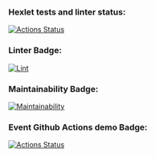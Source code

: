### Hexlet tests and linter status:
[![Actions Status](https://github.com/DamirFM/frontend-project-46/workflows/hexlet-check/badge.svg)](https://github.com/DamirFM/frontend-project-46/actions)

### Linter Badge:

[![Lint](https://github.com/DamirFM/frontend-project-46/workflows/make-lint/badge.svg)](https://github.com/DamirFM/frontend-project-46/actions)

### Maintainability Badge:

[![Maintainability](https://api.codeclimate.com/v1/badges/e53865ef05d72c53d1ab/maintainability)](https://codeclimate.com/github/DamirFM/frontend-project-46/maintainability)

### Event Github Actions demo Badge:
[![Actions Status](https://github.com/DamirFM/frontend-project-46/workflows/github-actions-demo.yml/badge.svg)](https://github.com/DamirFM/frontend-project-46/actions/workflows/github-actions-demo.yml/badge.svg?event=push)